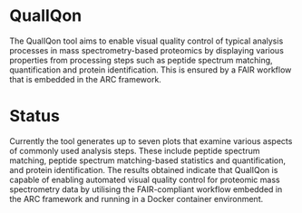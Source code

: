 # QualIQon
The QualIQon tool aims to enable visual quality control of typical analysis processes in mass spectrometry-based proteomics by displaying various properties from processing steps such as peptide spectrum matching, quantification and protein identification. This is ensured by a FAIR workflow that is embedded in the ARC framework. 

# Status
Currently the tool generates up to seven plots that examine various aspects of commonly used analysis steps. These include peptide spectrum matching, peptide spectrum matching-based statistics and quantification, and protein identification. The results obtained indicate that QualIQon is capable of enabling automated visual quality control for proteomic mass spectrometry data by utilising the FAIR-compliant workflow embedded in the ARC framework and running in a Docker container environment. 

